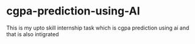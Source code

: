 # cgpa-prediction-using-AI
This is my upto skill internship task which is cgpa prediction using ai and that is also intigrated 
